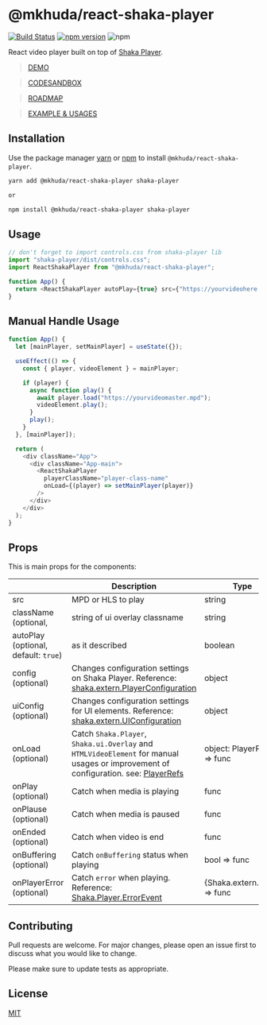 # @mkhuda/react-shaka-player 
[![Build Status](https://app.travis-ci.com/mkhuda/react-shaka-player.svg?branch=main)](https://app.travis-ci.com/mkhuda/react-shaka-player) [![npm version](https://badge.fury.io/js/%40mkhuda%2Freact-shaka-player.svg)](https://badge.fury.io/js/%40mkhuda%2Freact-shaka-player) ![npm](https://img.shields.io/npm/v/shaka-player?label=shaka-player)

React video player built on top of [Shaka Player](https://github.com/google/shaka-player). 
> [DEMO](https://csb-pygk8-28zhwttr0-mkhuda.vercel.app/)

> [CODESANDBOX](https://codesandbox.io/s/keen-dewdney-pygk8)

> [ROADMAP](https://github.com/mkhuda/react-shaka-player/wiki/Initial-Roadmap)

> [EXAMPLE & USAGES](https://github.com/mkhuda/react-shaka-player/wiki/Usages-&-Examples)

## Installation

Use the package manager [yarn](https://classic.yarnpkg.com/en/) or [npm](https://www.npmjs.com/) to install `@mkhuda/react-shaka-player`.

```bash
yarn add @mkhuda/react-shaka-player shaka-player

or

npm install @mkhuda/react-shaka-player shaka-player
```

## Usage

```javascript
// don't forget to import controls.css from shaka-player lib
import "shaka-player/dist/controls.css";
import ReactShakaPlayer from "@mkhuda/react-shaka-player";

function App() {
  return <ReactShakaPlayer autoPlay={true} src={"https://yourvideohere.mpd"} />;
}
```

## Manual Handle Usage

```javascript
function App() {
  let [mainPlayer, setMainPlayer] = useState({});

  useEffect(() => {
    const { player, videoElement } = mainPlayer;

    if (player) {
      async function play() {
        await player.load("https://yourvideomaster.mpd");
        videoElement.play();
      }
      play();
    }
  }, [mainPlayer]);

  return (
    <div className="App">
      <div className="App-main">
        <ReactShakaPlayer
          playerClassName="player-class-name"
          onLoad={(player) => setMainPlayer(player)}
        />
      </div>
    </div>
  );
}
```

## Props

This is main props for the components:

|                |Description                         |Type                         |
|----------------|-------------------------------|-----------------------------|
|src|MPD or HLS to play            |string           |
|className (optional, | string of ui overlay classname | string |
|autoPlay (optional, default: `true`)| as it described | boolean |
|config (optional) |Changes configuration settings on Shaka Player. Reference: [shaka.extern.PlayerConfiguration](https://shaka-player-demo.appspot.com/docs/api/shaka.extern.html#.PlayerConfiguration)      | object            |
|uiConfig (optional) |Changes configuration settings for UI elements. Reference: [shaka.extern.UIConfiguration](https://shaka-player-demo.appspot.com/docs/api/shaka.extern.html#.UIConfiguration)      | object            |
|onLoad (optional) |Catch `Shaka.Player`, `Shaka.ui.Overlay` and `HTMLVideoElement` for manual usages or improvement of configuration. see: [PlayerRefs](https://github.com/mkhuda/react-shaka-player/blob/c4459e31027a08165007d03c9a08ff8a3e5de3dc/src/types/index.ts#L3) |object: PlayerRefs => func|
|onPlay (optional)|Catch when media is playing |func|
|onPlause (optional)|Catch when media is paused |func|
|onEnded (optional)|Catch when video is end |func|
|onBuffering (optional)|Catch `onBuffering` status when playing |bool => func|
|onPlayerError (optional)|Catch `error` when playing. Reference: [Shaka.Player.ErrorEvent](https://shaka-player-demo.appspot.com/docs/api/shaka.Player.html#.event:ErrorEvent) |{Shaka.extern.Error} => func|

## Contributing

Pull requests are welcome. For major changes, please open an issue first to discuss what you would like to change.

Please make sure to update tests as appropriate.

## License

[MIT](https://choosealicense.com/licenses/mit/)

